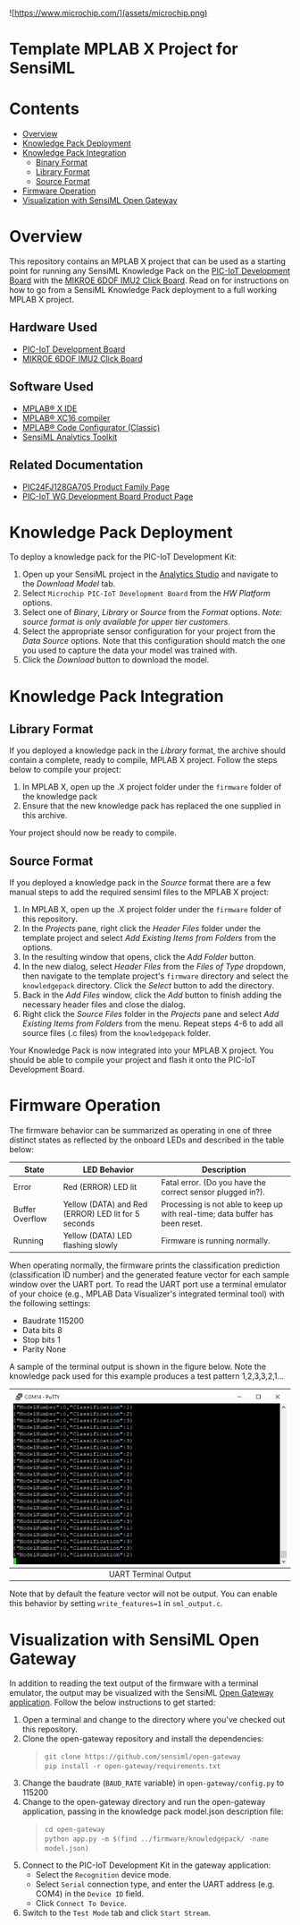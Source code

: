 ![https://www.microchip.com/](assets/microchip.png)
# Template MPLAB X Project for SensiML

# Contents
* [Overview](#overview)
* [Knowledge Pack Deployment](#knowledge-pack-deployment)
* [Knowledge Pack Integration](#knowledge-pack-integration)
  * [Binary Format](#binary-format)
  * [Library Format](#library-format)
  * [Source Format](#source-format)
* [Firmware Operation](#firmware-operation)
* [Visualization with SensiML Open Gateway](#visualization-with-sensiml-open-gateway)

<div style="page-break-after: always;"></div>

# Overview
This repository contains an MPLAB X project that can be used as a starting point for running any SensiML Knowledge Pack on the [PIC-IoT Development Board](https://www.microchip.com/en-us/development-tool/AC164164) with the [MIKROE 6DOF IMU2 Click Board](https://www.mikroe.com/6dof-imu-2-click). Read on for instructions on how to go from a SensiML Knowledge Pack deployment to a full working MPLAB X project.

## Hardware Used
* [PIC-IoT Development Board](https://www.microchip.com/en-us/development-tool/AC164164)
* [MIKROE 6DOF IMU2 Click Board](https://www.mikroe.com/6dof-imu-2-click)

## Software Used
* [MPLAB® X IDE](https://microchip.com/mplab/mplab-x-ide)
* [MPLAB® XC16 compiler](https://microchip.com/mplab/compilers)
* [MPLAB® Code Configurator (Classic)](https://www.microchip.com/en-us/tools-resources/configure/mplab-code-configurator/classic)
* [SensiML Analytics Toolkit](https://sensiml.com/download/)

## Related Documentation
* [PIC24FJ128GA705 Product Family Page](https://www.microchip.com/en-us/product/PIC24FJ128GA705)
* [PIC-IoT WG Development Board Product Page](https://www.microchip.com/en-us/development-tool/AC164164)

<div style="page-break-after: always;"></div>

# Knowledge Pack Deployment
To deploy a knowledge pack for the PIC-IoT Development Kit:

1. Open up your SensiML project in the [Analytics Studio](https://app.sensiml.cloud/) and navigate to the *Download Model* tab.
2. Select `Microchip PIC-IoT Development Board` from the *HW Platform* options.
3. Select one of *Binary*, *Library* or *Source* from the *Format* options. *Note: source format is only available for upper tier customers*.
4. Select the appropriate sensor configuration for your project from the *Data Source* options. Note that this configuration should match the one you used to capture the data your model was trained with.
5. Click the *Download* button to download the model.

<div style="page-break-after: always;"></div>

# Knowledge Pack Integration

## Library Format
If you deployed a knowledge pack in the *Library* format, the archive should contain a complete, ready to compile, MPLAB X project. Follow the steps below to compile your project:

1. In MPLAB X, open up the .X project folder under the `firmware` folder of the knowledge pack
2. Ensure that the new knowledge pack has replaced the one supplied in this archive.


Your project should now be ready to compile.

## Source Format
If you deployed a knowledge pack in the *Source* format there are a few manual steps to add the required sensiml files to the MPLAB X project:

1. In MPLAB X, open up the .X project folder under the `firmware` folder of this repository.
2. In the *Projects* pane, right click the *Header Files* folder under the template project and select *Add Existing Items from Folders* from the options.
3. In the resulting window that opens, click the *Add Folder* button.
4. In the new dialog, select *Header Files* from the *Files of Type* dropdown, then navigate to the template project's `firmware` directory and select the `knowledgepack` directory. Click the *Select* button to add the directory.
5. Back in the *Add Files* window, click the *Add* button to finish adding the necessary header files and close the dialog.
6. Right click the *Source Files* folder in the *Projects* pane and select *Add Existing Items from Folders* from the menu. Repeat steps 4-6 to add all source files (.c files) from the `knowledgepack` folder.

Your Knowledge Pack is now integrated into your MPLAB X project. You should be able to compile your project and flash it onto the PIC-IoT Development Board.

<div style="page-break-after: always;"></div>

# Firmware Operation
The firmware behavior can be summarized as operating in one of three distinct states as reflected by the onboard LEDs and described in the table below:

| State |	LED Behavior |	Description |
| --- | --- | --- |
| Error |	Red (ERROR) LED lit |	Fatal error. (Do you have the correct sensor plugged in?). |
| Buffer Overflow |	Yellow (DATA) and Red (ERROR) LED lit for 5 seconds	| Processing is not able to keep up with real-time; data buffer has been reset. |
| Running | Yellow (DATA) LED flashing slowly |	Firmware is running normally. |

When operating normally, the firmware prints the classification prediction (classification ID number) and the generated feature vector for each sample window over the UART port. To read the UART port use a terminal emulator of your choice (e.g., MPLAB Data Visualizer's integrated terminal tool) with the following settings:

- Baudrate 115200
- Data bits 8
- Stop bits 1
- Parity None

A sample of the terminal output is shown in the figure below.  Note the knowledge pack used for this example produces a test pattern 1,2,3,3,2,1...

| ![Terminal output](assets/terminal-output.png) |
| :--: |
| UART Terminal Output |

Note that by default the feature vector will not be output. You can enable this behavior by setting `write_features=1` in `sml_output.c`.

<div style="page-break-after: always;"></div>

# Visualization with SensiML Open Gateway
In addition to reading the text output of the firmware with a terminal emulator, the output may be visualized with the SensiML [Open Gateway application](https://github.com/sensiml/open-gateway). Follow the below instructions to get started:

1. Open a terminal and change to the directory where you've checked out this repository.
1. Clone the open-gateway repository and install the dependencies:
    > `git clone https://github.com/sensiml/open-gateway`\
    > `pip install -r open-gateway/requirements.txt`
2. Change the baudrate (`BAUD_RATE` variable) in `open-gateway/config.py` to 115200
3. Change to the open-gateway directory and run the open-gateway application, passing in the knowledge pack model.json description file:
   > `cd open-gateway`\
   > `python app.py -m $(find ../firmware/knowledgepack/ -name model.json)`
4. Connect to the PIC-IoT Development Kit in the gateway application:
   * Select the `Recognition` device mode.
   * Select `Serial` connection type, and enter the UART address (e.g. COM4) in the `Device ID` field.
   * Click `Connect To Device`.
6. Switch to the `Test Mode` tab and click `Start Stream`.